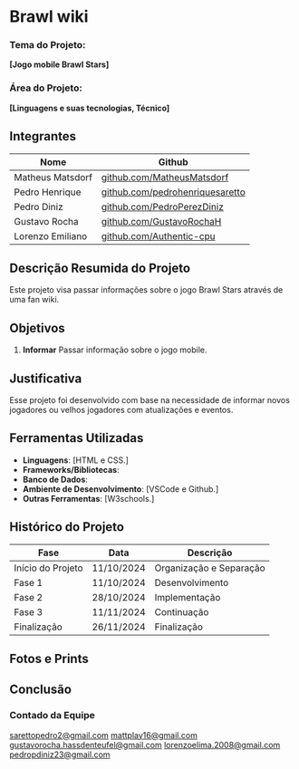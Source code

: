 # Brawl wiki
### Tema do Projeto:
**[Jogo mobile Brawl Stars]**

### Área do Projeto:
**[Linguagens e suas tecnologias, Técnico]**

## Integrantes
| Nome              | Github                                                                     |
|-------------------|----------------------------------------------------------------------------|
| Matheus Matsdorf  | [github.com/MatheusMatsdorf](https://github.com/MatheusMatsdorf)           |
| Pedro Henrique    | [github.com/pedrohenriquesaretto](https://github.com/pedrohenriquesaretto) |
| Pedro Diniz       | [github.com/PedroPerezDiniz](https://github.com/PedroPerezDiniz)           |
| Gustavo Rocha     | [github.com/GustavoRochaH](https://github.com/GustavoRochaH)               |
| Lorenzo Emiliano  | [github.com/Authentic-cpu](https://github.com/Authentic-cpu)               |

## Descrição Resumida do Projeto
Este projeto visa passar informações sobre o jogo Brawl Stars através de uma fan wiki.

## Objetivos
1. **Informar** Passar informação sobre o jogo mobile.

   
## Justificativa
Esse projeto foi desenvolvido com base na necessidade de informar novos jogadores ou velhos jogadores com atualizações e eventos.

## Ferramentas Utilizadas
- **Linguagens**: [HTML e CSS.]
- **Frameworks/Bibliotecas**:
- **Banco de Dados**:
- **Ambiente de Desenvolvimento**: [VSCode e Github.]
- **Outras Ferramentas**: [W3schools.]

  
## Histórico do Projeto
| Fase              | Data          | Descrição                |
|-------------------|---------------|--------------------------|
| Início do Projeto |  11/10/2024   | Organização e Separação  |
| Fase 1            |  11/10/2024   | Desenvolvimento          |
| Fase 2            |  28/10/2024   | Implementação            |
| Fase 3            |  11/11/2024   | Continuação              |
| Finalização       |  26/11/2024   | Finalização              |

## Fotos e Prints



 ## Conclusão


 ### Contado da Equipe

 sarettopedro2@gmail.com
 mattplay16@gmail.com
 gustavorocha.hassdenteufel@gmail.com
 lorenzoelima.2008@gmail.com
 pedropdiniz23@gmail.com
 
